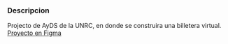### **Descripcion**
Projecto de AyDS de la UNRC, en donde se construira una billetera virtual. 
<a href="https://www.figma.com/files/team/1491557128338649974/project/364626134/Team-project?fuid=1410763654278623920" target="_blank">Proyecto en Figma</a>
